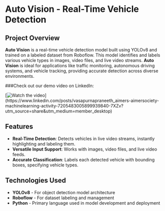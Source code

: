 # Auto Vision - Real-Time Vehicle Detection

## Project Overview
**Auto Vision** is a real-time vehicle detection model built using YOLOv8 and trained on a labeled dataset from Roboflow. This model identifies and labels various vehicle types in images, video files, and live video streams. **Auto Vision** is ideal for applications like traffic monitoring, autonomous driving systems, and vehicle tracking, providing accurate detection across diverse environments.

###Check out our demo video on LinkedIn:

[![Watch the video]([https://example.com/path-to-thumbnail-image.png](https://blog.roboflow.com/content/images/size/w1200/format/webp/2024/04/image-1056.webp))](https://www.linkedin.com/posts/vasapurnapraneeth_aimers-aimersociety-machinelearning-activity-7205483005899939840-7XZv?utm_source=share&utm_medium=member_desktop)

## Features
- **Real-Time Detection**: Detects vehicles in live video streams, instantly highlighting and labeling them.
- **Versatile Input Support**: Works with images, video files, and live video feeds.
- **Accurate Classification**: Labels each detected vehicle with bounding boxes, specifying vehicle types.

## Technologies Used
- **YOLOv8** - For object detection model architecture
- **Roboflow** - For dataset labeling and management
- **Python** - Primary language used in model development and deployment
 
